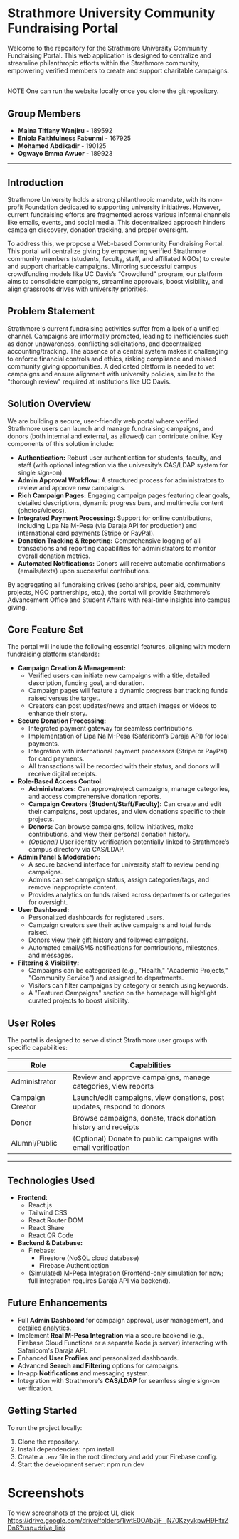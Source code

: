 # Strathmore University Community Fundraising Portal
Welcome to the repository for the Strathmore University Community Fundraising Portal. This web application is designed to centralize and streamline philanthropic efforts within the Strathmore community, empowering verified members to create and support charitable campaigns.

##
NOTE
One can run the website locally once you clone the git repository.

## Group Members

* **Maina Tiffany Wanjiru**       - 189592  
* **Eniola Faithfulness Fabunmi** - 167925   
* **Mohamed Abdikadir**           - 190125
* **Ogwayo Emma Awuor**           - 189923

---

## Introduction

Strathmore University holds a strong philanthropic mandate, with its non-profit Foundation dedicated to supporting university initiatives. However, current fundraising efforts are fragmented across various informal channels like emails, events, and social media. This decentralized approach hinders campaign discovery, donation tracking, and proper oversight.

To address this, we propose a Web-based Community Fundraising Portal. This portal will centralize giving by empowering verified Strathmore community members (students, faculty, staff, and affiliated NGOs) to create and support charitable campaigns. Mirroring successful campus crowdfunding models like UC Davis’s “Crowdfund” program, our platform aims to consolidate campaigns, streamline approvals, boost visibility, and align grassroots drives with university priorities.

## Problem Statement

Strathmore's current fundraising activities suffer from a lack of a unified channel. Campaigns are informally promoted, leading to inefficiencies such as donor unawareness, conflicting solicitations, and decentralized accounting/tracking. The absence of a central system makes it challenging to enforce financial controls and ethics, risking compliance and missed community giving opportunities. A dedicated platform is needed to vet campaigns and ensure alignment with university policies, similar to the "thorough review" required at institutions like UC Davis.

## Solution Overview

We are building a secure, user-friendly web portal where verified Strathmore users can launch and manage fundraising campaigns, and donors (both internal and external, as allowed) can contribute online. Key components of this solution include:

* **Authentication:** Robust user authentication for students, faculty, and staff (with optional integration via the university’s CAS/LDAP system for single sign-on).
* **Admin Approval Workflow:** A structured process for administrators to review and approve new campaigns.
* **Rich Campaign Pages:** Engaging campaign pages featuring clear goals, detailed descriptions, dynamic progress bars, and multimedia content (photos/videos).
* **Integrated Payment Processing:** Support for online contributions, including Lipa Na M-Pesa (via Daraja API for production) and international card payments (Stripe or PayPal).
* **Donation Tracking & Reporting:** Comprehensive logging of all transactions and reporting capabilities for administrators to monitor overall donation metrics.
* **Automated Notifications:** Donors will receive automatic confirmations (emails/texts) upon successful contributions.

By aggregating all fundraising drives (scholarships, peer aid, community projects, NGO partnerships, etc.), the portal will provide Strathmore’s Advancement Office and Student Affairs with real-time insights into campus giving.

## Core Feature Set

The portal will include the following essential features, aligning with modern fundraising platform standards:

* **Campaign Creation & Management:**
    * Verified users can initiate new campaigns with a title, detailed description, funding goal, and duration.
    * Campaign pages will feature a dynamic progress bar tracking funds raised versus the target.
    * Creators can post updates/news and attach images or videos to enhance their story.
* **Secure Donation Processing:**
    * Integrated payment gateway for seamless contributions.
    * Implementation of Lipa Na M-Pesa (Safaricom’s Daraja API) for local payments.
    * Integration with international payment processors (Stripe or PayPal) for card payments.
    * All transactions will be recorded with their status, and donors will receive digital receipts.
* **Role-Based Access Control:**
    * **Administrators:** Can approve/reject campaigns, manage categories, and access comprehensive donation reports.
    * **Campaign Creators (Student/Staff/Faculty):** Can create and edit their campaigns, post updates, and view donations specific to their projects.
    * **Donors:** Can browse campaigns, follow initiatives, make contributions, and view their personal donation history.
    * *(Optional)* User identity verification potentially linked to Strathmore’s campus directory via CAS/LDAP.
* **Admin Panel & Moderation:**
    * A secure backend interface for university staff to review pending campaigns.
    * Admins can set campaign status, assign categories/tags, and remove inappropriate content.
    * Provides analytics on funds raised across departments or categories for oversight.
* **User Dashboard:**
    * Personalized dashboards for registered users.
    * Campaign creators see their active campaigns and total funds raised.
    * Donors view their gift history and followed campaigns.
    * Automated email/SMS notifications for contributions, milestones, and messages.
* **Filtering & Visibility:**
    * Campaigns can be categorized (e.g., "Health," "Academic Projects," "Community Service") and assigned to departments.
    * Visitors can filter campaigns by category or search using keywords.
    * A "Featured Campaigns" section on the homepage will highlight curated projects to boost visibility.

## User Roles

The portal is designed to serve distinct Strathmore user groups with specific capabilities:


 | Role             | Capabilities                                                                 |
|------------------|------------------------------------------------------------------------------|
| Administrator    | Review and approve campaigns, manage categories, view reports                |
| Campaign Creator | Launch/edit campaigns, view donations, post updates, respond to donors       |
| Donor            | Browse campaigns, donate, track donation history and receipts                |
| Alumni/Public    | (Optional) Donate to public campaigns with email verification                |

---                                    

## Technologies Used

* **Frontend:**
    * React.js
    * Tailwind CSS
    * React Router DOM
    * React Share
    * React QR Code
* **Backend & Database:**
    * Firebase:
        * Firestore (NoSQL cloud database)
        * Firebase Authentication
    * (Simulated) M-Pesa Integration (Frontend-only simulation for now; full integration requires Daraja API via backend).

## Future Enhancements

* Full **Admin Dashboard** for campaign approval, user management, and detailed analytics.
* Implement **Real M-Pesa Integration** via a secure backend (e.g., Firebase Cloud Functions or a separate Node.js server) interacting with Safaricom's Daraja API.
* Enhanced **User Profiles** and personalized dashboards.
* Advanced **Search and Filtering** options for campaigns.
* In-app **Notifications** and messaging system.
* Integration with Strathmore's **CAS/LDAP** for seamless single sign-on verification.

## Getting Started

To run the project locally:

1. Clone the repository.
2. Install dependencies: npm install
3. Create a `.env` file in the root directory and add your Firebase config.
4. Start the development server: npm run dev

# Screenshots
To view screenshots of the project UI, click https://drive.google.com/drive/folders/1iwtE0OAb2jF_jN70KzyvkpwH9HfxZDn6?usp=drive_link
